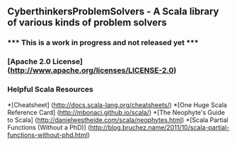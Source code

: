 ## CyberthinkersProblemSolvers - A Scala library of various kinds of problem solvers

### *** This is a work in progress and not released yet ***

### [Apache 2.0 License] (http://www.apache.org/licenses/LICENSE-2.0)

### Helpful Scala Resources
*[Cheatsheet] (http://docs.scala-lang.org/cheatsheets/)
*[One Huge Scala Reference Card] (http://mbonaci.github.io/scala/)
*[The Neophyte's Guide to Scala] (http://danielwestheide.com/scala/neophytes.html)
*[Scala Partial Functions (Without a PhD)] (http://blog.bruchez.name/2011/10/scala-partial-functions-without-phd.html)


